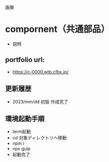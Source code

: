 画像

# compornent（共通部品）
- 説明

## portfolio url:

- https://c-0000.wtb.cfbx.jp/

## 更新履歴

- 2023/mm/dd 初版 作成完了

## 環境起動手順
- term起動
- cd 対象ディレクトリへ移動
- npm i
- npx gulp
- 起動完了
